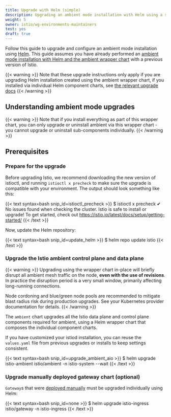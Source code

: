 ```yaml
---
title: Upgrade with Helm (simple)
description: Upgrading an ambient mode installation with Helm using a single chart
weight: 5
owner: istio/wg-environments-maintainers
test: yes
draft: true
---
```


Follow this guide to upgrade and configure an ambient mode installation using
[Helm](https://helm.sh/docs/). This guide assumes you have already performed an [ambient mode installation with Helm and the ambient wrapper chart](/docs/ambient/install/helm/all-in-one) with a previous version of Istio.

{{< warning >}}
Note that these upgrade instructions only apply if you are upgrading Helm installation created using the
ambient wrapper chart, if you installed via individual Helm component charts, see [the relevant upgrade docs](docs/ambient/upgrade/helm)
{{< /warning >}}

## Understanding ambient mode upgrades

{{< warning >}}
Note that if you install everything as part of this wrapper chart, you can only upgrade or uninstall
ambient via this wrapper chart - you cannot upgrade or uninstall sub-components individually.
{{< /warning >}}

## Prerequisites

### Prepare for the upgrade

Before upgrading Istio, we recommend downloading the new version of istioctl, and running `istioctl x precheck` to make sure the upgrade is compatible with your environment. The output should look something like this:

{{< text syntax=bash snip_id=istioctl_precheck >}}
$ istioctl x precheck
✔ No issues found when checking the cluster. Istio is safe to install or upgrade!
  To get started, check out <https://istio.io/latest/docs/setup/getting-started/>
{{< /text >}}

Now, update the Helm repository:

{{< text syntax=bash snip_id=update_helm >}}
$ helm repo update istio
{{< /text >}}

### Upgrade the Istio ambient control plane and data plane

{{< warning >}}
Upgrading using the wrapper chart in-place will briefly disrupt all ambient mesh traffic on the node,  **even with the use of revisions**. In practice the disruption period is a very small window, primarily affecting long-running connections.

Node cordoning and blue/green node pools are recommended to mitigate blast radius risk during production upgrades. See your Kubernetes provider documentation for details.
{{< /warning >}}

The `ambient` chart upgrades all the Istio data plane and control plane components required for
ambient, using a Helm wrapper chart that composes the individual component charts.

If you have customized your istiod installation, you can reuse the `values.yaml` file from previous upgrades or installs to keep settings consistent.

{{< text syntax=bash snip_id=upgrade_ambient_aio >}}
$ helm upgrade istio-ambient istio/ambient -n istio-system --wait
{{< /text >}}

### Upgrade manually deployed gateway chart (optional)

`Gateway`s that were [deployed manually](/docs/tasks/traffic-management/ingress/gateway-api/#manual-deployment) must be upgraded individually using Helm:

{{< text syntax=bash snip_id=none >}}
$ helm upgrade istio-ingress istio/gateway -n istio-ingress
{{< /text >}}
